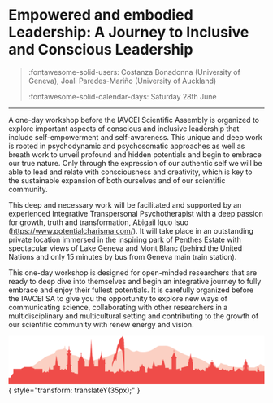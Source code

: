 # Empowered and embodied Leadership: A Journey to Inclusive and Conscious Leadership

> :fontawesome-solid-users: Costanza Bonadonna (University of Geneva), Joali Paredes-Mariño (University of Auckland)
> 
> :fontawesome-solid-calendar-days: Saturday 28th June
<!-- > 
> :fontawesome-solid-clock:
> 
> :fontawesome-solid-map: -->

--- 

A one-day workshop before the IAVCEI Scientific Assembly is organized to explore important aspects of conscious and inclusive leadership that include self-empowerment and self-awareness. This unique and deep work is rooted in psychodynamic and psychosomatic approaches as well as breath work to unveil profound and hidden potentials and begin to embrace our true nature. Only through the expression of our authentic self we will be able to lead and relate with consciousness and creativity, which is key to the sustainable expansion of both ourselves and of our scientific community. 

This deep and necessary work will be facilitated and supported by an experienced Integrative Transpersonal Psychotherapist with a deep passion for growth, truth and transformation, Abigail Iquo Isuo (https://www.potentialcharisma.com/). It will take place in an outstanding private location immersed in the inspiring park of Penthes Estate with spectacular views of Lake Geneva and Mont Blanc (behind the United Nations and only 15 minutes by bus from Geneva main train station).

This one-day workshop is designed for open-minded researchers that are ready to deep dive into themselves and begin an integrative journey to fully embrace and enjoy their fullest potentials. It is carefully organized before the IAVCEI SA to give you the opportunity to explore new ways of communicating science, collaborating with other researchers in a multidisciplinary and multicultural setting and contributing to the growth of our scientific community with renew energy and vision.




![Footer](img/footer.png){  style="transform: translateY(35px);" }